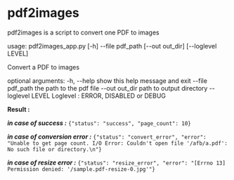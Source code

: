 # pdf2images
pdf2images is a script to convert one PDF to images

usage: pdf2images_app.py [-h] --file pdf_path [--out out_dir]
                         [--loglevel LEVEL]

Convert a PDF to images

optional arguments:
  -h, --help        show this help message and exit
  --file pdf_path   the path to the pdf file
  --out out_dir     path to output directory
  --loglevel LEVEL  Loglevel : ERROR, DISABLED or DEBUG


**Result :**

_**in case of success :**_
`{"status": "success", "page_count": 10}`

_**in case of conversion error :**_
`{"status": "convert_error", "error": "Unable to get page count. I/O Error: Couldn't open file '/afb/a.pdf': No such file or directory.\n"}
`

**_in case of resize error :_**
`{"status": "resize_error", "error": "[Errno 13] Permission denied: '/sample.pdf-resize-0.jpg'"}`